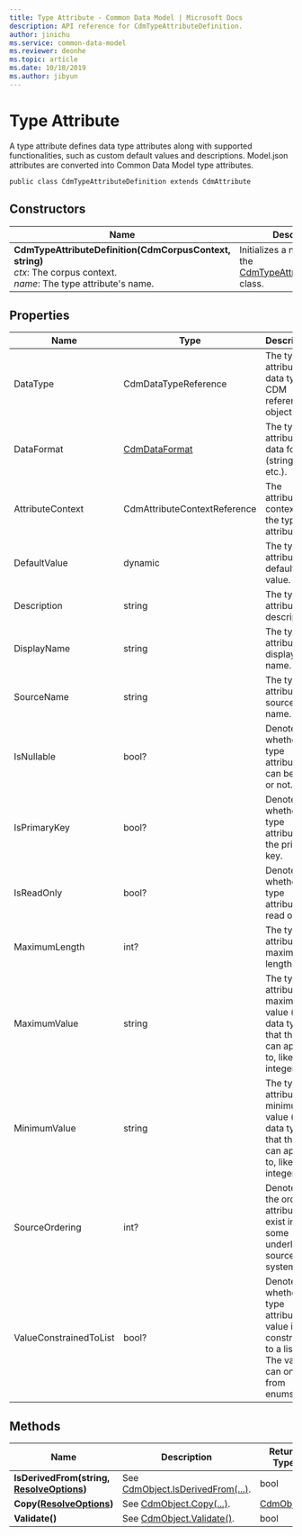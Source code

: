 ```yaml
---
title: Type Attribute - Common Data Model | Microsoft Docs
description: API reference for CdmTypeAttributeDefinition.
author: jinichu
ms.service: common-data-model
ms.reviewer: deonhe 
ms.topic: article
ms.date: 10/18/2019
ms.author: jibyun
---
```


# Type Attribute

A type attribute defines data type attributes along with supported functionalities, such as custom default values and descriptions. Model.json attributes are converted into Common Data Model type attributes.

```
public class CdmTypeAttributeDefinition extends CdmAttribute
```

## Constructors
|Name|Description|
|---|---|
|**CdmTypeAttributeDefinition(CdmCorpusContext, string)**<br/>*ctx*: The corpus context.<br/>*name*: The type attribute's name.|Initializes a new instance of the [CdmTypeAttributeDefinition](typeattribute.md) class.|

## Properties
|Name|Type|Description|
|---|---|---|
|DataType|CdmDataTypeReference|The type attribute's data type, a CDM reference object.|
|DataFormat|[CdmDataFormat](dataformat.md)|The type attribute's data format (string, int, etc.).|
|AttributeContext|CdmAttributeContextReference |The attribute context of the type attribute.|
|DefaultValue|dynamic|The type attribute's default value.|
|Description|string|The type attribute's description.|
|DisplayName|string|The type attribute's display name.|
|SourceName|string|The type attribute's source name.|
|IsNullable|bool?|Denotes whether the type attribute can be null or not.|
|IsPrimaryKey|bool?|Denotes whether the type attribute is the primary key.|
|IsReadOnly|bool?|Denotes whether the type attribute is read only.|
|MaximumLength|int?|The type attribute's maximum length.|
|MaximumValue|string|The type attribute's maximum value (for data types that this can apply to, like integers).|
|MinimumValue|string|The type attribute's minimum value (for data types that this can apply to, like integers).|
|SourceOrdering|int?|Denotes the order attributes exist in some underlying source system.|
|ValueConstrainedToList|bool?|Denotes whether the type attribute's value is constrained to a list. The values can only be from enums.|

## Methods
|Name|Description|Return Type|
|---|---|---|
|**IsDerivedFrom(string, [ResolveOptions](../utilities/resolveoptions.md))**|See [CdmObject.IsDerivedFrom(...)](cdmobject.md#methods).|bool|
|**Copy([ResolveOptions](../utilities/resolveoptions.md))**|See [CdmObject.Copy(...)](cdmobject.md#methods).|[CdmObject](cdmobject.md)|
|**Validate()**|See [CdmObject.Validate()](cdmobject.md#methods).|bool|


